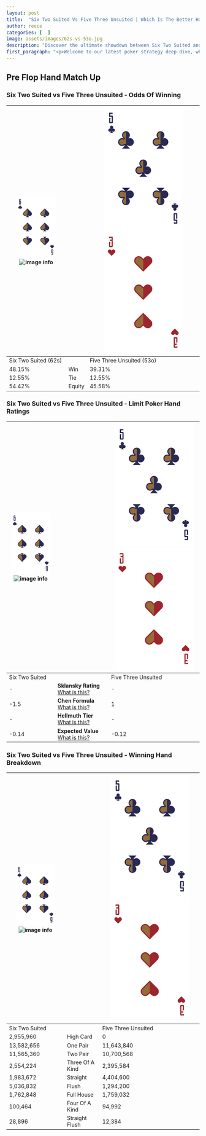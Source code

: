 ```yaml
---
layout: post
title:  "Six Two Suited Vs Five Three Unsuited | Which Is The Better Hand In Poker? A Complete Guide"
author: reece
categories: [  ]
image: assets/images/62s-vs-53o.jpg
description: "Discover the ultimate showdown between Six Two Suited and Five Three Unsuited in poker! Uncover the odds, strategies, and scenarios where one hand triumphs over the other. Get ready to up your poker game with this thrilling analysis."
first_paragraph: "<p>Welcome to our latest poker strategy deep dive, where we're pitting two distinct hands against each other in a high-stakes showdown: Six Two Suited vs Five Three Unsuited.</p><p>In the dynamic world of poker, every decision counts, and knowing which hand holds the upper hand is key to your success at the table.</p><p>In this article, we'll dissect these two hands, explore the scenarios where one dominates the other, and equip you with the knowledge to make strategic choices that can tip the odds in your favor.</p><p>Get ready to unravel the intriguing dynamics of these poker hands and elevate your game to new heights.</p>"
---
```




[comment]: # (sp0)

## Pre Flop Hand Match Up

<div class="table hand-ratings" markdown="1"> 



### Six Two Suited vs Five Three Unsuited - Odds Of Winning


    
| ![image info](assets/images/hand1/6.png) ![image info](assets/images/hand1/2s.png) |  | ![image info](assets/images/hand2/5.png) ![image info](assets/images/hand2/3o.png) |
| -------- | -------- | -------- |
| Six Two Suited (62s) |  | Five Three Unsuited (53o) |
| 48.15% | Win | 39.31% |
| 12.55% | Tie | 12.55% |
| 54.42% | Equity | 45.58% |




[comment]: # (sp1)



### Six Two Suited vs Five Three Unsuited - Limit Poker Hand Ratings


    
| ![image info](assets/images/hand1/6.png) ![image info](assets/images/hand1/2s.png) |  | ![image info](assets/images/hand2/5.png) ![image info](assets/images/hand2/3o.png) |
| -------- | -------- | -------- |
| Six Two Suited |  | Five Three Unsuited |
| - | **Sklansky Rating** [What is this?](/sklansky-rating-explained) | - |
| -1.5 | **Chen Formula** [What is this?](/chen-formula-explained) | 1 |
| - | **Hellmuth Tier** [What is this?](/Hellmuth-tier-explained) | - |
| -0.14 | **Expected Value** [What is this?](/expected-value-explained) | -0.12 |




[comment]: # (sp2)



### Six Two Suited vs Five Three Unsuited - Winning Hand Breakdown


    
| ![image info](assets/images/hand1/6.png) ![image info](assets/images/hand1/2s.png) |  | ![image info](assets/images/hand2/5.png) ![image info](assets/images/hand2/3o.png) |
| -------- | -------- | -------- |
| Six Two Suited |  | Five Three Unsuited |
| 2,955,960 | High Card | 0 |
| 13,582,656 | One Pair | 11,643,840 |
| 11,565,360 | Two Pair | 10,700,568 |
| 2,554,224 | Three Of A Kind | 2,395,584 |
| 1,983,672 | Straight | 4,404,600 |
| 5,036,832 | Flush | 1,294,200 |
| 1,762,848 | Full House | 1,759,032 |
| 100,464 | Four Of A Kind | 94,992 |
| 28,896 | Straight Flush | 12,384 |




[comment]: # (sp3)



</div>

[comment]: # (sp4)



[comment]: # (sp5)

